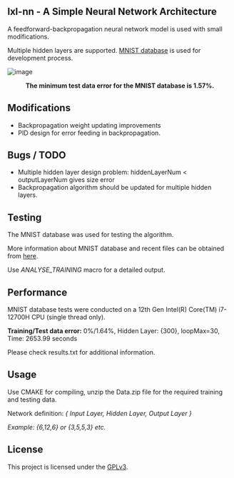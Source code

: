 ## lxl-nn - A Simple Neural Network Architecture

A feedforward-backpropagation neural network model is used with small modifications.

Multiple hidden layers are supported. [MNIST database](http://yann.lecun.com/exdb/mnist/) is used for development process.

![image](https://drive.google.com/uc?export=view&id=1nm3mMZdw_agfxkFInk1zcs4oMge3gNBg)

<div style="text-align: center;"><b>The minimum test data error for the MNIST database is 1.57%.</b></div>

## Modifications
* Backpropagation weight updating improvements
* PID design for error feeding in backpropagation.

## Bugs / TODO
* Multiple hidden layer design problem: hiddenLayerNum < outputLayerNum gives size error
* Backpropagation algorithm should be updated for multiple hidden layers.

## Testing
The MNIST database was used for testing the algorithm. 

More information about MNIST database and recent files can be obtained from [here](http://yann.lecun.com/exdb/mnist/).

Use _ANALYSE_TRAINING_ macro for a detailed output.

## Performance
MNIST database tests were conducted on a 12th Gen Intel(R) Core(TM) i7-12700H CPU (single thread only).

**Training/Test data error:** 0%/1.64%, Hidden Layer: {300}, loopMax=30, Time: 2653.99 seconds

Please check results.txt for additional information.

## Usage
Use CMAKE for compiling, unzip the Data.zip file for the required training and testing data.

Network definition: _{ Input Layer, Hidden Layer, Output Layer }_

_Example: {6,12,6} or {3,5,5,3} etc._

## License
This project is licensed under the [GPLv3](LICENSE).
